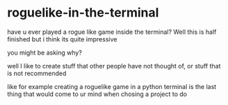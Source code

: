 # roguelike-in-the-terminal
have u ever played a rogue like game inside the terminal? Well this is half finished but i think its quite impressive

you might be asking why?

well I like to create stuff that other people have not thought of, or stuff that is not recommended

like for example creating a roguelike game in a python terminal is the last thing that would come to ur mind when chosing a project to do
